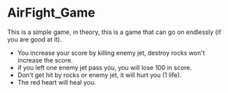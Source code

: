 # AirFight_Game

This is a simple game, in theory, this is a game that can go on endlessly (if you are good at it).<br />
- You increase your score by killing enemy jet, destroy rocks won't increase the score.  <br />
- if you left one enemy jet pass you, you will lose 100 in score. <br />
- Don't get hit by rocks or enemy jet, it will hurt you (1 life). <br />
- The red heart will heal you. <br />

